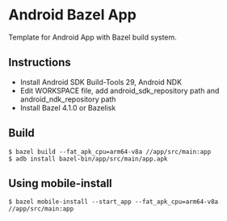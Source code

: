 # Android Bazel App

Template for Android App with Bazel build system.

## Instructions
- Install Android SDK Build-Tools 29, Android NDK
- Edit WORKSPACE file, add android_sdk_repository path and android_ndk_repository path
- Install Bazel 4.1.0 or Bazelisk 

## Build
```shell
$ bazel build --fat_apk_cpu=arm64-v8a //app/src/main:app
$ adb install bazel-bin/app/src/main/app.apk
```

## Using mobile-install
```shell
$ bazel mobile-install --start_app --fat_apk_cpu=arm64-v8a //app/src/main:app
```